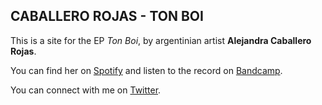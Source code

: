 ## CABALLERO ROJAS - TON BOI  

This is a site for the EP _Ton Boi_, by argentinian artist **Alejandra Caballero Rojas**.

You can find her on [Spotify](https://open.spotify.com/artist/4oxXyd7DeECIp8rlMpHfTE?si=611j2rcGRrKPOo1XZG1uKA&dl_branch=1) and listen to the record on [Bandcamp](https://caballerorojas.bandcamp.com/album/ton-boi).

You can connect with me on [Twitter](https://twitter.com/lifrancucci).
